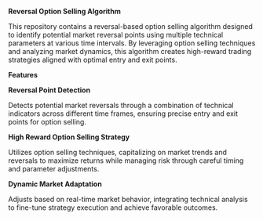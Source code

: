 **Reversal Option Selling Algorithm**

This repository contains a reversal-based option selling algorithm designed to identify potential market reversal points using multiple technical parameters at various time intervals. By leveraging option selling techniques and analyzing market dynamics, this algorithm creates high-reward trading strategies aligned with optimal entry and exit points.

**Features**

**Reversal Point Detection**

Detects potential market reversals through a combination of technical indicators across different time frames, ensuring precise entry and exit points for option selling.

**High Reward Option Selling Strategy**

Utilizes option selling techniques, capitalizing on market trends and reversals to maximize returns while managing risk through careful timing and parameter adjustments.

**Dynamic Market Adaptation**

Adjusts based on real-time market behavior, integrating technical analysis to fine-tune strategy execution and achieve favorable outcomes.
